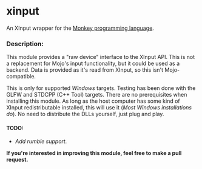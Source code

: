 # xinput
An XInput wrapper for the [Monkey programming language](https://github.com/blitz-research/monkey).

### Description:
This module provides a "raw device" interface to the XInput API. This is not a replacement for Mojo's input functionality, but it could be used as a backend. Data is provided as it's read from XInput, so this isn't Mojo-compatible.

This is only for supported *Windows* targets. Testing has been done with the GLFW and STDCPP (C++ Tool) targets. There are no prerequisites when installing this module. As long as the host computer has some kind of XInput redistributable installed, this will use it (*Most Windows installations do*). No need to distribute the DLLs yourself, just plug and play.

#### TODO:
* *Add rumble support.*

**If you're interested in improving this module, feel free to make a pull request.**
